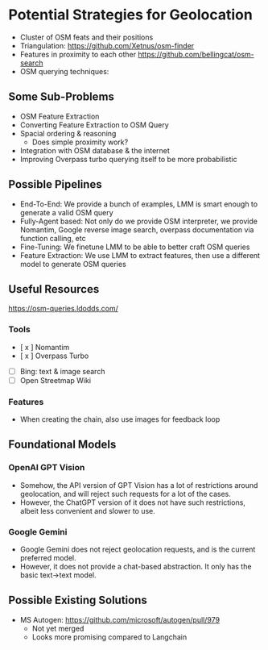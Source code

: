 # Potential Strategies for Geolocation

- Cluster of OSM feats and their positions
- Triangulation: https://github.com/Xetnus/osm-finder
- Features in proximity to each other https://github.com/bellingcat/osm-search
- OSM querying techniques: 


## Some Sub-Problems
- OSM Feature Extraction
- Converting Feature Extraction to OSM Query
- Spacial ordering & reasoning
  - Does simple proximity work?
- Integration with OSM database & the internet
- Improving Overpass turbo querying itself to be more probabilistic

## Possible Pipelines
- End-To-End: We provide a bunch of examples, LMM is smart enough to generate a valid OSM query
- Fully-Agent based: Not only do we provide OSM interpreter, we provide Nomantim, Google reverse image search, overpass documentation via function calling, etc
- Fine-Tuning: We finetune LMM to be able to better craft OSM queries
- Feature Extraction: We use LMM to extract features, then use a different model to generate OSM queries

## Useful Resources
https://osm-queries.ldodds.com/

### Tools
- [ x ] Nomantim
- [ x ] Overpass Turbo
- [ ] Bing: text & image search
- [ ] Open Streetmap Wiki

### Features
- When creating the chain, also use images for feedback loop

## Foundational Models

### OpenAI GPT Vision
- Somehow, the API version of GPT Vision has a lot of restrictions around geolocation, and will reject such requests for a lot of the cases.
- However, the ChatGPT version of it does not have such restrictions, albeit less convenient and slower to use.

### Google Gemini
- Google Gemini does not reject geolocation requests, and is the current preferred model.
- However, it does not provide a chat-based abstraction. It only has the basic text->text model.

## Possible Existing Solutions
- MS Autogen: https://github.com/microsoft/autogen/pull/979 
  - Not yet merged
  - Looks more promising compared to Langchain